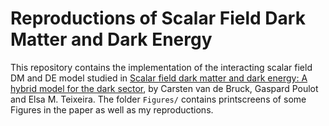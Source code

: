 # Reproductions of Scalar Field Dark Matter and Dark Energy

This repository contains the implementation of the interacting scalar field DM and DE model studied in [Scalar field dark matter and dark energy: A hybrid model for the dark sector](https://arxiv.org/pdf/2211.13653.pdf), by Carsten van de Bruck, Gaspard Poulot and Elsa M. Teixeira. The folder `Figures/` contains printscreens of some Figures in the paper as well as my reproductions.